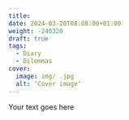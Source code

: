 ```yaml
---
title: 
date: 2024-03-20T08:08:00+01:00
weight: -240320
draft: true
tags:
  - Diary
  - Dilemmas
cover:
  image: img/ .jpg
  alt: ‘Cover image’
---
```


Your text goes here

